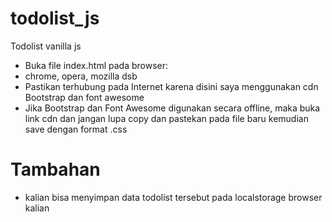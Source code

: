 # todolist_js
Todolist vanilla js

- Buka file index.html pada browser:
- chrome, opera, mozilla dsb
- Pastikan terhubung pada Internet karena disini saya menggunakan cdn Bootstrap dan font awesome
- Jika Bootstrap dan Font Awesome digunakan secara offline, maka buka link cdn dan jangan lupa copy dan pastekan pada file baru kemudian save dengan format .css

# Tambahan
- kalian bisa menyimpan data todolist tersebut pada localstorage browser kalian
